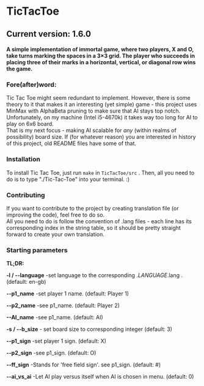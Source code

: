 # TicTacToe
## Current version: 1.6.0
#### A simple implementation of immortal game, where two players, X and O, take turns marking the spaces in a 3×3 grid. The player who succeeds in placing three of their marks in a horizontal, vertical, or diagonal row wins the game.

### Fore(after)word:
Tic Tac Toe might seem redundant to implement. However, there is some theory to it that makes it an interesting (yet simple) game - this project uses  
MinMax with AlphaBeta pruning to make sure that AI stays top notch. Unfortunately, on my machine (Intel i5-4670k) it takes way too long for AI to play on 6x6 board.  
That is my next focus - making AI scalable for *any* (within realms of possibility) board size. 
If (for whatever reason) you are interested in history of this project, old README files have some of that.

### Installation  
To install Tic Tac Toe, just run `make` in `TicTacToe/src` . Then, all you need to do is to type "./Tic-Tac-Toe" into your terminal. :) 

### Contributing  
If you want to contribute to the project by creating translation file (or improving the code), feel free to do so.   
All you need to do is follow the convention of .lang files - each line has its corresponding index in the string table, so it should be pretty straight forward to create your own translation.   

### Starting parameters
**TL;DR:**  

**-l / --language** -set language to the corresponding ._LANGUAGE_.lang . (default: en-gb)  

**--p1_name** -set player 1 name. (default: Player 1)  

**--p2_name** -see p1_name. (default: Player 2)  

**--AI_name** -see p1_name. (default: AI)  

**-s / --b_size** - set board size to corresponding integer (default: 3)  

**--p1_sign** -set player 1 sign. (default: X)  

**--p2_sign** -see p1_sign. (default: O)  

**--ff_sign** -Stands for 'free field sign'. see p1_sign. (default: #)  

**--ai_vs_ai** -Let AI play versus itself when AI is chosen in menu. (default: 0)


